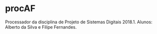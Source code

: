 # procAF
Processador da disciplina de Projeto de Sistemas Digitais 2018.1. Alunos: Alberto da Silva e Filipe Fernandes.
